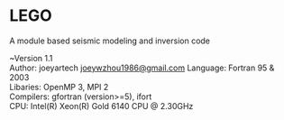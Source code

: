 # LEGO
A module based seismic modeling and inversion code  


~Version 1.1  
Author: joeyartech joeywzhou1986@gmail.com
Language: Fortran 95 & 2003  
Libaries: OpenMP 3, MPI 2  
Compilers: gfortran (version>=5), ifort  
CPU: Intel(R) Xeon(R) Gold 6140 CPU @ 2.30GHz
